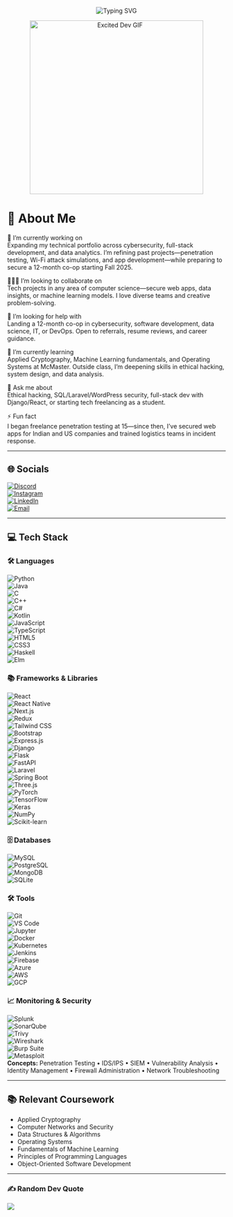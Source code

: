 <!-- Typing effect -->
<p align="center">
  <img src="https://readme-typing-svg.demolab.com?font=Fira+Code&size=24&pause=1000&color=F7F7F7&center=true&vCenter=true&width=600&lines=Hi+there!+I'm+Aarohan+Batra;Computer+Science+CO-OP+Student+@+McMaster;Cybersecurity+|+Software+Dev+|+Data+Analytics;Seeking+12-month+CO-OP+starting+Fall+2025" alt="Typing SVG" />
</p>

<!-- GIF That Sums Me Up Best -->
<p align="center">
  <img src="https://i.imgflip.com/57nbu4.gif" width="400" alt="Excited Dev GIF"/>
</p>

# 💫 About Me  
🔭 I’m currently working on  
Expanding my technical portfolio across cybersecurity, full-stack development, and data analytics. I’m refining past projects—penetration testing, Wi-Fi attack simulations, and app development—while preparing to secure a 12-month co-op starting Fall 2025.

🧑‍🤝‍🧑 I’m looking to collaborate on  
Tech projects in any area of computer science—secure web apps, data insights, or machine learning models. I love diverse teams and creative problem-solving.

🤝 I’m looking for help with  
Landing a 12-month co-op in cybersecurity, software development, data science, IT, or DevOps. Open to referrals, resume reviews, and career guidance.

🌱 I’m currently learning  
Applied Cryptography, Machine Learning fundamentals, and Operating Systems at McMaster. Outside class, I’m deepening skills in ethical hacking, system design, and data analysis.

💬 Ask me about  
Ethical hacking, SQL/Laravel/WordPress security, full-stack dev with Django/React, or starting tech freelancing as a student.

⚡ Fun fact  
I began freelance penetration testing at 15—since then, I’ve secured web apps for Indian and US companies and trained logistics teams in incident response.

---

## 🌐 Socials  
[![Discord](https://img.shields.io/badge/Discord-%237289DA.svg?logo=discord&logoColor=white)](https://discord.gg/zenith1007)  
[![Instagram](https://img.shields.io/badge/Instagram-%23E4405F.svg?logo=instagram&logoColor=white)](https://instagram.com/aarohanbatra)  
[![LinkedIn](https://img.shields.io/badge/LinkedIn-%230077B5.svg?logo=linkedin&logoColor=white)](https://linkedin.com/in/aarohan-batra-6496872a5)  
[![Email](https://img.shields.io/badge/Email-D14836?logo=gmail&logoColor=white)](mailto:batraa11@mcmaster.ca)  

---

## 💻 Tech Stack

### 🛠️ Languages  
![Python](https://img.shields.io/badge/python-%2314354C.svg?style=flat-square&logo=python&logoColor=white)  
![Java](https://img.shields.io/badge/java-%23ED8B00.svg?style=flat-square&logo=openjdk&logoColor=white)  
![C](https://img.shields.io/badge/C-00599C?style=flat-square&logo=c&logoColor=white)  
![C++](https://img.shields.io/badge/C%2B%2B-%2300599C.svg?style=flat-square&logo=c%2B%2B&logoColor=white)  
![C#](https://img.shields.io/badge/C%23-%23239120.svg?style=flat-square&logo=c-sharp&logoColor=white)  
![Kotlin](https://img.shields.io/badge/kotlin-%237F52FF.svg?style=flat-square&logo=kotlin&logoColor=white)  
![JavaScript](https://img.shields.io/badge/javascript-%23323330.svg?style=flat-square&logo=javascript&logoColor=%23F7DF1E)  
![TypeScript](https://img.shields.io/badge/typescript-%23007ACC.svg?style=flat-square&logo=typescript&logoColor=white)  
![HTML5](https://img.shields.io/badge/html5-%23E34F26.svg?style=flat-square&logo=html5&logoColor=white)  
![CSS3](https://img.shields.io/badge/css3-%231572B6.svg?style=flat-square&logo=css3&logoColor=white)  
![Haskell](https://img.shields.io/badge/Haskell-5e5086?style=flat-square&logo=haskell&logoColor=white)  
![Elm](https://img.shields.io/badge/Elm-60B5CC?style=flat-square&logo=elm&logoColor=white)  

### 📚 Frameworks & Libraries  
![React](https://img.shields.io/badge/react-%2320232a.svg?style=flat-square&logo=react&logoColor=%2361DAFB)  
![React Native](https://img.shields.io/badge/react--native-%2320232a.svg?style=flat-square&logo=react&logoColor=%2361DAFB)  
![Next.js](https://img.shields.io/badge/Next-black?style=flat-square&logo=next.js&logoColor=white)  
![Redux](https://img.shields.io/badge/redux-%23593d88.svg?style=flat-square&logo=redux&logoColor=white)  
![Tailwind CSS](https://img.shields.io/badge/tailwindcss-%2338B2AC.svg?style=flat-square&logo=tailwind-css&logoColor=white)  
![Bootstrap](https://img.shields.io/badge/bootstrap-%23563D7C.svg?style=flat-square&logo=bootstrap&logoColor=white)  
![Express.js](https://img.shields.io/badge/express.js-%23404d59.svg?style=flat-square&logo=express&logoColor=%2361DAFB)  
![Django](https://img.shields.io/badge/django-%23092E20.svg?style=flat-square&logo=django&logoColor=white)  
![Flask](https://img.shields.io/badge/flask-%23000.svg?style=flat-square&logo=flask&logoColor=white)  
![FastAPI](https://img.shields.io/badge/fastapi-%2300C7B7.svg?style=flat-square&logo=fastapi&logoColor=white)  
![Laravel](https://img.shields.io/badge/laravel-%23FF2D20.svg?style=flat-square&logo=laravel&logoColor=white)  
![Spring Boot](https://img.shields.io/badge/springboot-%236DB33F.svg?style=flat-square&logo=spring-boot&logoColor=white)  
![Three.js](https://img.shields.io/badge/three.js-black?style=flat-square&logo=three.js&logoColor=white)  
![PyTorch](https://img.shields.io/badge/pytorch-%23EE4C2C.svg?style=flat-square&logo=pytorch&logoColor=white)  
![TensorFlow](https://img.shields.io/badge/TensorFlow-%23FF6F00.svg?style=flat-square&logo=TensorFlow&logoColor=white)  
![Keras](https://img.shields.io/badge/Keras-%23D00000.svg?style=flat-square&logo=keras&logoColor=white)  
![NumPy](https://img.shields.io/badge/numpy-%23013243.svg?style=flat-square&logo=numpy&logoColor=white)  
![Scikit-learn](https://img.shields.io/badge/scikit--learn-%23F7931E.svg?style=flat-square&logo=scikit-learn&logoColor=white)  

### 🗄️ Databases  
![MySQL](https://img.shields.io/badge/mysql-%2300f.svg?style=flat-square&logo=mysql&logoColor=white)  
![PostgreSQL](https://img.shields.io/badge/postgresql-%23316192.svg?style=flat-square&logo=postgresql&logoColor=white)  
![MongoDB](https://img.shields.io/badge/mongodb-%234ea94b.svg?style=flat-square&logo=mongodb&logoColor=white)  
![SQLite](https://img.shields.io/badge/sqlite-%2307405e.svg?style=flat-square&logo=sqlite&logoColor=white)  

### 🛠️ Tools  
![Git](https://img.shields.io/badge/git-%23F05033.svg?style=flat-square&logo=git&logoColor=white)  
![VS Code](https://img.shields.io/badge/VS%20Code-%23007ACC.svg?style=flat-square&logo=visual-studio-code&logoColor=white)  
![Jupyter](https://img.shields.io/badge/Jupyter-%23F37626.svg?style=flat-square&logo=jupyter&logoColor=white)  
![Docker](https://img.shields.io/badge/docker-%232496ED.svg?style=flat-square&logo=docker&logoColor=white)  
![Kubernetes](https://img.shields.io/badge/kubernetes-%23326ce5.svg?style=flat-square&logo=kubernetes&logoColor=white)  
![Jenkins](https://img.shields.io/badge/jenkins-%232C5263.svg?style=flat-square&logo=jenkins&logoColor=white)  
![Firebase](https://img.shields.io/badge/firebase-%23039BE5.svg?style=flat-square&logo=firebase&logoColor=white)  
![Azure](https://img.shields.io/badge/azure-%230072C6.svg?style=flat-square&logo=microsoftazure&logoColor=white)  
![AWS](https://img.shields.io/badge/aws-%23FF9900.svg?style=flat-square&logo=amazonaws&logoColor=white)  
![GCP](https://img.shields.io/badge/gcp-%234285F4.svg?style=flat-square&logo=googlecloud&logoColor=white)  

### 📈 Monitoring & Security  
![Splunk](https://img.shields.io/badge/splunk-%23000000.svg?style=flat-square&logo=splunk&logoColor=white)  
![SonarQube](https://img.shields.io/badge/sonarqube-%2300B0FF.svg?style=flat-square&logo=sonarqube&logoColor=white)  
![Trivy](https://img.shields.io/badge/trivy-%231871FF.svg?style=flat-square&logo=aquasecurity&logoColor=white)  
![Wireshark](https://img.shields.io/badge/Wireshark-1679A7?style=flat-square&logo=wireshark&logoColor=white)  
![Burp Suite](https://img.shields.io/badge/burp_suite-%23f68d2e.svg?style=flat-square&logo=portswigger&logoColor=white)  
![Metasploit](https://img.shields.io/badge/metasploit-%2300B0FF.svg?style=flat-square&logo=metasploit&logoColor=white)  
**Concepts:** Penetration Testing • IDS/IPS • SIEM • Vulnerability Analysis • Identity Management • Firewall Administration • Network Troubleshooting  

---

## 📚 Relevant Coursework  
- Applied Cryptography  
- Computer Networks and Security  
- Data Structures & Algorithms  
- Operating Systems  
- Fundamentals of Machine Learning  
- Principles of Programming Languages  
- Object-Oriented Software Development  

---

### ✍️ Random Dev Quote  
![](https://quotes-github-readme.vercel.app/api?type=horizontal&theme=dark)  

